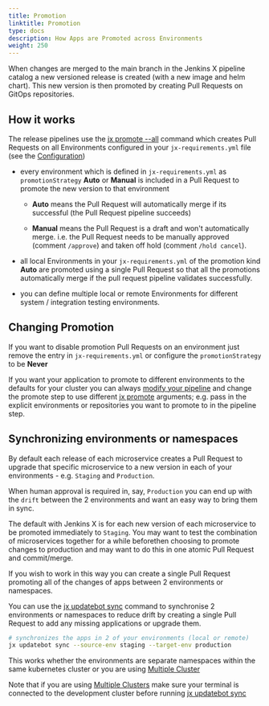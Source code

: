 ```yaml
---
title: Promotion
linktitle: Promotion
type: docs
description: How Apps are Promoted across Environments
weight: 250
---
```


When changes are merged to the main branch in the Jenkins X pipeline catalog a new versioned release is created (with a new image and helm chart). This new version is then promoted by creating Pull Requests on GitOps repositories.

## How it works

The release pipelines use the [jx promote --all](https://github.com/jenkins-x/jx-promote/blob/master/docs/cmd/jx-promote.md#jx-promote) command which creates Pull Requests on all Environments configured in your `jx-requirements.yml` file (see the [Configuration](/v3/develop/environments/config/)) 

* every environment which is defined in `jx-requirements.yml` as `promotionStrategy` **Auto** or **Manual** is included in a Pull Request to promote the new version to that environment

  * **Auto** means the Pull Request will automatically merge if its successful (the Pull Request pipeline succeeds)

  * **Manual** means the Pull Request is a draft and won't automatically merge. i.e. the Pull Request needs to be manually approved (comment `/approve`) and taken off hold (comment `/hold cancel`). 

* all local Environments in your `jx-requirements.yml` of the promotion kind **Auto** are promoted using a single Pull Request so that all the promotions automatically merge if the pull request pipeline validates successfully.

* you can define multiple local or remote Environments for different system / integration testing environments.


## Changing Promotion

If you want to disable promotion Pull Requests on an environment just remove the entry in `jx-requirements.yml` or configure the `promotionStrategy` to be **Never**

If you want your application to promote to different environments to the defaults for your cluster you can always [modify your pipeline](/v3/develop/pipelines/#editing-pipelines) and change the promote step to use different [jx promote](https://github.com/jenkins-x/jx-promote/blob/master/docs/cmd/jx-promote.md#jx-promote) arguments; e.g. pass in the explicit environments or repositories you want to promote to in the pipeline step.


## Synchronizing environments or namespaces

By default each release of each microservice creates a Pull Request to upgrade that specific microservice to a new version in each of your environments - e.g. `Staging` and `Production`.

When human approval is required in, say, `Production` you can end up with the `drift` between the 2 environments and want an easy way to bring them in sync.


The default with Jenkins X is for each new version of each microservice to be promoted immediately to `Staging`. You may want to test the combination of microservices together for a while beforethen choosing to promote changes to production and may want to do this in one atomic Pull Request and commit/merge.

If you wish to work in this way you can create a single Pull Request promoting all of the changes of apps between 2 environments or namespaces.

You can use the [jx updatebot sync](/v3/develop/reference/jx/updatebot/sync/) command to synchronise 2 environments or namespaces to reduce drift by creating a single Pull Request to add any missing applications or upgrade them.

```bash 
# synchronizes the apps in 2 of your environments (local or remote)
jx updatebot sync --source-env staging --target-env production
```

This works whether the environments are separate namespaces within the same kubernetes cluster or you are using [Multiple Cluster](/v3/admin/guides/multi-cluster/)

Note that if you are using [Multiple Clusters](/v3/admin/guides/multi-cluster/) make sure your terminal is connected to the development cluster before running [jx updatebot sync](/v3/develop/reference/jx/updatebot/sync/)

